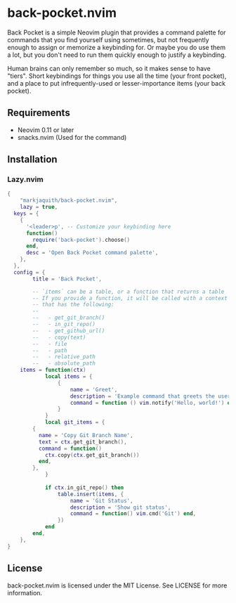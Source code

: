 # back-pocket.nvim

Back Pocket is a simple Neovim plugin that provides a command palette for commands that you find yourself using sometimes, but not frequently enough to assign or memorize a keybinding for. Or maybe you do use them a lot, but you don't need to run them quickly enough to justify a keybinding.

Human brains can only remember so much, so it makes sense to have "tiers". Short keybindings for things you use all the time (your front pocket), and a place to put infrequently-used or lesser-importance items (your back pocket).

## Requirements

- Neovim 0.11 or later
- snacks.nvim (Used for the command)

## Installation

### Lazy.nvim

```lua
{
	"markjaquith/back-pocket.nvim",
	lazy = true,
  keys = {
    {
      '<leader>p', -- Customize your keybinding here
      function()
        require('back-pocket').choose()
      end,
      desc = 'Open Back Pocket command palette',
    },
  },
  config = {
		title = 'Back Pocket',

		-- `items` can be a table, or a function that returns a table
		-- If you provide a function, it will be called with a context table
		-- that has the following:
		--
		--   - get_git_branch()
		--   - in_git_repo()
		--   - get_github_url()
		--   - copy(text)
		--   - file
		--   - path
		--   - relative_path
		--   - absolute_path
    items = function(ctx)
			local items = {
				{
					name = 'Greet',
					description = 'Example command that greets the user',
					command = function () vim.notify('Hello, world!') end,
				}
			}
			local git_items = {
        {
          name = 'Copy Git Branch Name',
          text = ctx.get_git_branch(),
          command = function()
            ctx.copy(ctx.get_git_branch())
          end,
        },
			}
			
			if ctx.in_git_repo() then
				table.insert(items, {
					name = 'Git Status',
					description = 'Show git status',
					command = function() vim.cmd('Git') end,
				})
			end
		end,
	},
}
```

## License

back-pocket.nvim is licensed under the MIT License. See LICENSE for more information.
